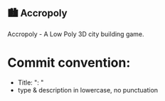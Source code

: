 ## 🏙️ Accropoly

Accropoly - A Low Poly 3D city building game.


# Commit convention:
- Title: "<type>: <description>"
- type & description in lowercase, no punctuation

